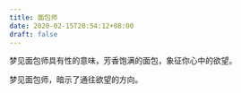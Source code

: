 ```yaml
---
title: 面包师
date: 2020-02-15T20:54:12+08:00
draft: false
---
```


梦见面包师具有性的意味，芳香饱满的面包，象征你心中的欲望。

梦见面包师，暗示了通往欲望的方向。

